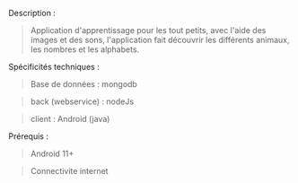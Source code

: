 Description :
>Application d'apprentissage pour les tout petits, avec l'aide des images et des sons, l'application fait découvrir les différents animaux, les nombres et les alphabets.

Spécificités techniques :
>Base de données : mongodb

>back (webservice) : nodeJs

>client : Android (java)

Prérequis :
>Android 11+

>Connectivite internet

